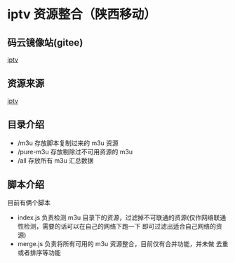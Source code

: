 # iptv 资源整合（陕西移动）

## 码云镜像站(gitee)
[iptv](https://gitee.com/flysouls/iptv.git)

## 资源来源
[iptv](https://github.com/iptv-org/iptv.git)

## 目录介绍
- /m3u 存放脚本复制过来的 m3u 资源
- /pure-m3u 存放剔除过不可用资源的 m3u
- /all 存放所有 m3u 汇总数据

## 脚本介绍
目前有俩个脚本
- index.js 负责检测 m3u 目录下的资源，过滤掉不可联通的资源(仅作网络联通性检测，需要的话可以在自己的网络下跑一下 即可过滤出适合自己网络的资源)
- merge.js 负责将所有可用的 m3u 资源整合，目前仅有合并功能，并未做 去重或者排序等功能
